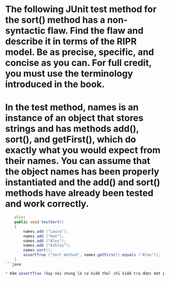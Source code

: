 # The following JUnit test method for the sort() method has a non-syntactic flaw. Find the flaw and describe it in terms of the RIPR model. Be as precise, specific, and concise as you can. For full credit, you must use the terminology introduced in the book.
# In the test method, names is an instance of an object that stores strings and has methods add(), sort(), and getFirst(), which do exactly what you would expect from their names. You can assume that the object names has been properly instantiated and the add() and sort() methods have already been tested and work correctly.

```java
    @Test
    public void testSort()
    {
        names.add ("Laura");
        names.add ("Han");
        names.add ("Alex");
        names.add ("Ashley");
        names.sort();
        assertTrue ("Sort method", names.getFirst().equals ("Alex"));
    }
```java

* Hàm assertTrue (hay nói chung là ca kiểm thử) chỉ kiểm tra được một phần nhỏ (chỉ kiểm tra được phần tử đầu tiên của danh sách) của trạng thái cuối cùng (the final state). Thế nên nếu như một ca kiểm thử khiến một lỗi (fault) lây nhiễm (infect) và sau đó lan truyền (propagate) tới phần khác trong trạng thái cuối cùng, lỗi hiển thị (failure) sẽ không được bộc lộ (reveal). Lời tiên tri kiểm tra (test oracle) cần phải xem xét toàn bộ danh sách.